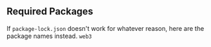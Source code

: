 ## Required Packages
If `package-lock.json` doesn't work for whatever reason, here are the package names instead.
    `web3`
